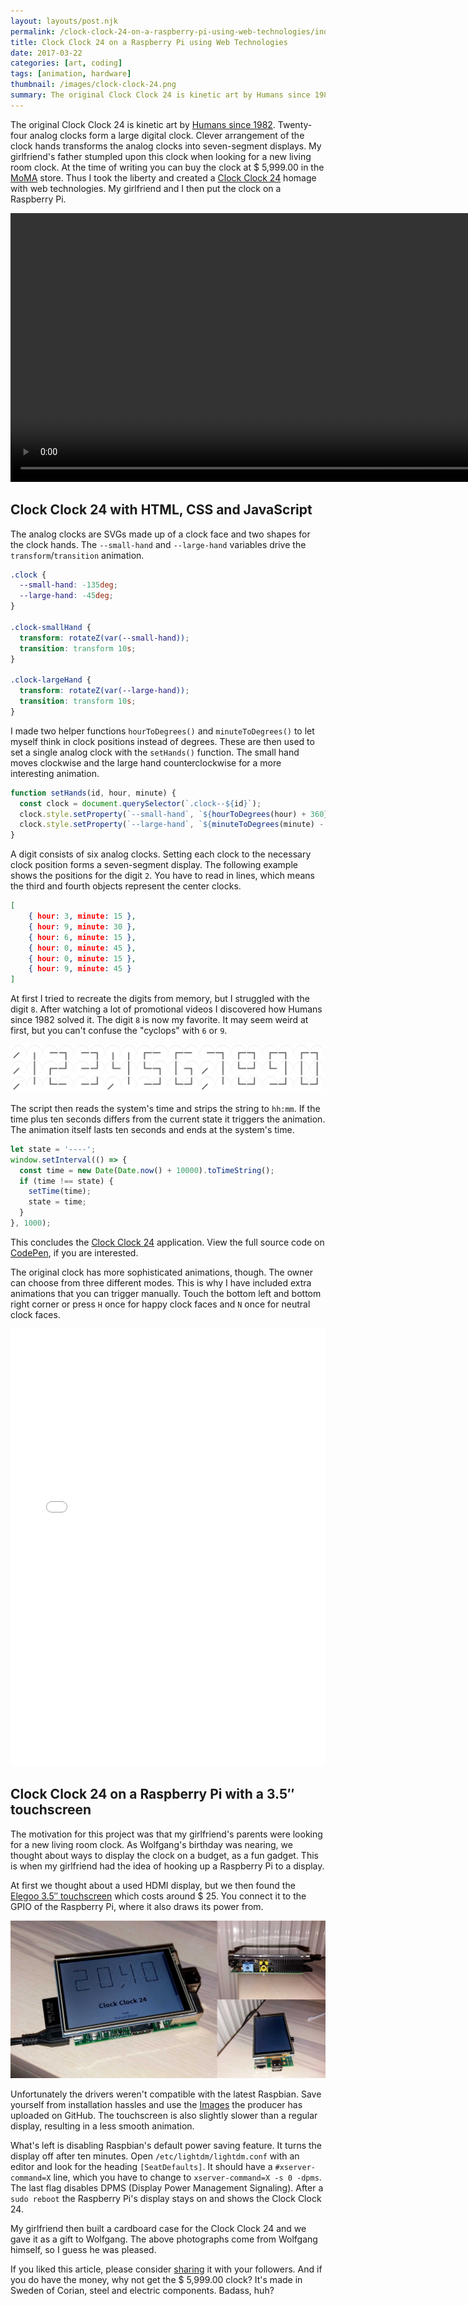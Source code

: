 ```yaml
---
layout: layouts/post.njk
permalink: /clock-clock-24-on-a-raspberry-pi-using-web-technologies/index.html
title: Clock Clock 24 on a Raspberry Pi using Web Technologies
date: 2017-03-22
categories: [art, coding]
tags: [animation, hardware]
thumbnail: /images/clock-clock-24.png
summary: The original Clock Clock 24 is kinetic art by Humans since 1982. Twenty-four analog clocks form a large digital clock. Clever arrangement of the clock hands transforms the analog clocks into seven-segment displays. My girlfriend’s father stumpled upon this clock when looking for a new living room clock. At the time of writing you can buy the clock at $ 5,999.00 in the MoMA store. Thus I took the liberty and created a Clock Clock 24 homage with web technologies. My girlfriend and I then put the clock on a Raspberry Pi.
---
```


The original Clock Clock 24 is kinetic art by [Humans since 1982]. Twenty-four analog clocks form a large digital clock. Clever arrangement of the clock hands transforms the analog clocks into seven-segment displays. My girlfriend's father stumpled upon this clock when looking for a new living room clock. At the time of writing you can buy the clock at $ 5,999.00 in the [MoMA] store. Thus I took the liberty and created a [Clock Clock 24] homage with web technologies. My girlfriend and I then put the clock on a Raspberry Pi.

<video width="990" height="430" autoplay controls preload="auto" loop>
    <source src="/images/clock-clock-24.mp4" type="video/mp4">
</video>

## Clock Clock 24 with HTML, CSS and JavaScript

The analog clocks are SVGs made up of a clock face and two shapes for the clock hands. The `--small-hand` and `--large-hand` variables drive the `transform`/`transition` animation.

~~~ css
.clock {
  --small-hand: -135deg;
  --large-hand: -45deg;
}

.clock-smallHand {
  transform: rotateZ(var(--small-hand));
  transition: transform 10s;
}

.clock-largeHand {
  transform: rotateZ(var(--large-hand));
  transition: transform 10s;
}
~~~

I made two helper functions `hourToDegrees()` and `minuteToDegrees()` to let myself think in clock positions instead of degrees. These are then used to set a single analog clock with the `setHands()` function. The small hand moves clockwise and the large hand counterclockwise for a more interesting animation.

~~~ js
function setHands(id, hour, minute) {
  const clock = document.querySelector(`.clock--${id}`);
  clock.style.setProperty(`--small-hand`, `${hourToDegrees(hour) + 360}deg`);
  clock.style.setProperty(`--large-hand`, `${minuteToDegrees(minute) - 360}deg`);
}
~~~

A digit consists of six analog clocks. Setting each clock to the necessary clock position forms a seven-segment display. The following example shows the positions for the digit `2`. You have to read in lines, which means the third and fourth objects represent the center clocks.

~~~ json
[
    { hour: 3, minute: 15 },
    { hour: 9, minute: 30 },
    { hour: 6, minute: 15 },
    { hour: 0, minute: 45 },
    { hour: 0, minute: 15 },
    { hour: 9, minute: 45 }
]
~~~

At first I tried to recreate the digits from memory, but I struggled with the digit `8`. After watching a lot of promotional videos I discovered how Humans since 1982 solved it. The digit `8` is now my favorite. It may seem weird at first, but you can't confuse the "cyclops" with `6` or `9`.

![](/images/clock-clock-24-digits.png)

The script then reads the system's time and strips the string to `hh:mm`. If the time plus ten seconds differs from the current state it triggers the animation. The animation itself lasts ten seconds and ends at the system's time.

~~~ js
let state = '----';
window.setInterval(() => {
  const time = new Date(Date.now() + 10000).toTimeString();
  if (time !== state) {
    setTime(time);
    state = time;
  }
}, 1000);
~~~

This concludes the [Clock Clock 24] application. View the full source code on [CodePen], if you are interested.

The original clock has more sophisticated animations, though. The owner can choose from three different modes. This is why I have included extra animations that you can trigger manually. Touch the bottom left and bottom right corner or press `H` once for happy clock faces and `N` once for neutral clock faces.

<iframe height='700' scrolling='no' title='Clock Clock 24' src='//codepen.io/Lorti/embed/XpQewQ/?height=700&theme-id=dark&default-tab=result&embed-version=2' frameborder='no' allowtransparency='true' allowfullscreen='true' style='width: 100%;'>See the Pen <a href='https://codepen.io/Lorti/pen/XpQewQ/'>Clock Clock 24</a> by Manuel Wieser (<a href='https://codepen.io/Lorti'>@Lorti</a>) on <a href='https://codepen.io'>CodePen</a>.
</iframe>

## Clock Clock 24 on a Raspberry Pi with a 3.5″ touchscreen

The motivation for this project was that my girlfriend's parents were looking for a new living room clock. As Wolfgang's birthday was nearing, we thought about ways to display the clock on a budget, as a fun gadget. This is when my girlfriend had the idea of hooking up a Raspberry Pi to a display.

At first we thought about a used HDMI display, but we then found the <a rel="nofollow" href="https://www.amazon.de/gp/product/B01JRUH0CY/ref=as_li_tl?ie=UTF8&camp=1638&creative=6742&creativeASIN=B01JRUH0CY&linkCode=as2&tag=manuninja-21">Elegoo 3.5″ touchscreen</a> which costs around $ 25. You connect it to the GPIO of the Raspberry Pi, where it also draws its power from.
<img src="http://ir-de.amazon-adsystem.com/e/ir?t=manuninja-21&l=as2&o=3&a=B01JRUH0CY" width="1" height="1" border="0" alt="" style="border:none !important; margin:0px !important;" />

![](/images/clock-clock-24-on-a-raspberry-pi-with-a-3-5-inch-touchscreen.jpg)

Unfortunately the drivers weren't compatible with the latest Raspbian. Save yourself from installation hassles and use the [Images] the producer has uploaded on GitHub. The touchscreen is also slightly slower than a regular display, resulting in a less smooth animation.

What's left is disabling Raspbian's default power saving feature. It turns the display off after ten minutes. Open `/etc/lightdm/lightdm.conf` with an editor and look for the heading `[SeatDefaults]`. It should have a `#xserver-command=X` line, which you have to change to `xserver-command=X -s 0 -dpms`. The last flag disables DPMS (Display Power Management Signaling). After a `sudo reboot` the Raspberry Pi's display stays on and shows the Clock Clock 24.

My girlfriend then built a cardboard case for the Clock Clock 24 and we gave it as a gift to Wolfgang. The above photographs come from Wolfgang himself, so I guess he was pleased.

If you liked this article, please consider [sharing] it with your followers. And if you do have the money, why not get the $ 5,999.00 clock? It's made in Sweden of Corian, steel and electric components. Badass, huh?

[CodePen]: http://codepen.io/Lorti/pen/XpQewQ/
[Humans since 1982]: http://www.humanssince1982.com/
[Clock Clock 24]: http://cc24.g01l.eu/
[Images]: https://github.com/goodtft/LCD-show/wiki/Images-Download-address
[MoMA]: https://store.moma.org/museum/moma/ProductDisplay_Clock-Clock-24-_10451_10001_238891_-1_26663_11551
[sharing]: https://twitter.com/intent/tweet?original_referer=https://manu.ninja/clock-clock-24-on-a-raspberry-pi&text=Clock%20Clock%2024%20on%20a%20Raspberry%20Pi%20using%20Web%20Technologies&tw_p=tweetbutton&url=https://manu.ninja/clock-clock-24-on-a-raspberry-pi-using-web-technologies&via=manuelwieser
